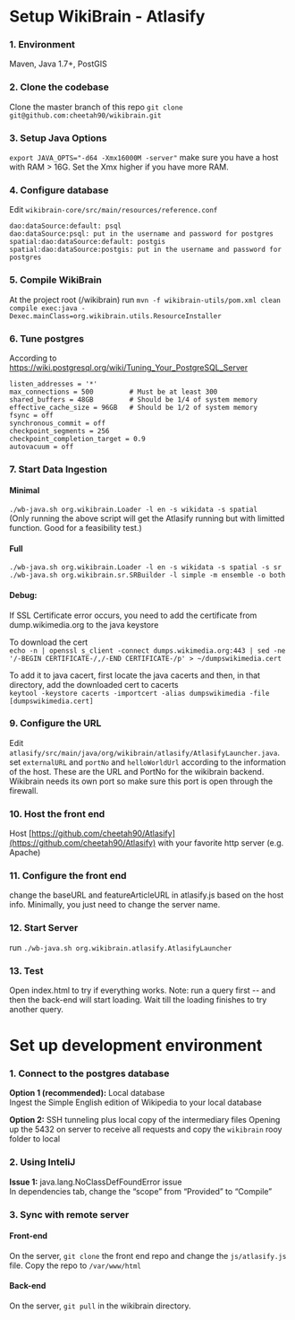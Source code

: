 # Setup WikiBrain - Atlasify
### 1. Environment
Maven, Java 1.7+, PostGIS

### 2. Clone the codebase
Clone the master branch of this repo
`git clone git@github.com:cheetah90/wikibrain.git`

### 3. Setup Java Options
`export JAVA_OPTS="-d64 -Xmx16000M -server"` make sure you have a host with RAM > 16G. Set the Xmx higher if you have more RAM.

### 4. Configure database
Edit `wikibrain-core/src/main/resources/reference.conf`
```
dao:dataSource:default: psql
dao:dataSource:psql: put in the username and password for postgres
spatial:dao:dataSource:default: postgis
spatial:dao:dataSource:postgis: put in the username and password for postgres
```
### 5. Compile WikiBrain
At the project root (/wikibrain) run `mvn -f wikibrain-utils/pom.xml clean compile exec:java -Dexec.mainClass=org.wikibrain.utils.ResourceInstaller`

### 6. Tune postgres
According to https://wiki.postgresql.org/wiki/Tuning_Your_PostgreSQL_Server
```
listen_addresses = '*'
max_connections = 500         # Must be at least 300
shared_buffers = 48GB         # Should be 1/4 of system memory
effective_cache_size = 96GB   # Should be 1/2 of system memory
fsync = off                 
synchronous_commit = off    
checkpoint_segments = 256
checkpoint_completion_target = 0.9
autovacuum = off
```
### 7. Start Data Ingestion
#### Minimal
`./wb-java.sh org.wikibrain.Loader -l en -s wikidata -s spatial`  
(Only running the above script will get the Atlasify running but with limitted function. Good for a feasibility test.)  
#### Full
`./wb-java.sh org.wikibrain.Loader -l en -s wikidata -s spatial -s sr`  
`./wb-java.sh org.wikibrain.sr.SRBuilder -l simple -m ensemble -o both`


#### Debug: 
If SSL Certificate error occurs, you need to add the certificate from dump.wikimedia.org to the java keystore  

To download the cert  
`echo -n | openssl s_client -connect dumps.wikimedia.org:443 | sed -ne '/-BEGIN CERTIFICATE-/,/-END CERTIFICATE-/p' > ~/dumpswikimedia.cert`

To add it to java cacert, first locate the java cacerts and then, in that directory, add the downloaded cert to cacerts  
`keytool -keystore cacerts -importcert -alias dumpswikimedia -file [dumpswikimedia.cert]`

### 9. Configure the URL
Edit `atlasify/src/main/java/org/wikibrain/atlasify/AtlasifyLauncher.java`. set `externalURL` and `portNo` and `helloWorldUrl` according to the information of the host. These are the URL and PortNo for the wikibrain backend. Wikibrain needs its own port so make sure this port is open through the firewall.

### 10. Host the front end
Host [https://github.com/cheetah90/Atlasify](https://github.com/cheetah90/Atlasify) with your favorite http server (e.g. Apache)

### 11. Configure the front end
change the baseURL and featureArticleURL in atlasify.js based on the host info. Minimally, you just need to change the server name.

### 12. Start Server
run `./wb-java.sh org.wikibrain.atlasify.AtlasifyLauncher`

### 13. Test
Open index.html to try if everything works. Note: run a query first -- and then the back-end will start loading. Wait till the loading finishes to try another query.

# Set up development environment
### 1. Connect to the postgres database
**Option 1 (recommended):** Local database  
Ingest the Simple English edition of Wikipedia to your local database

**Option 2:** SSH tunneling plus local copy of the intermediary files
Opening up the 5432 on server to receive all requests and copy the `wikibrain` rooy folder to local


### 2. Using InteliJ
**Issue 1:** java.lang.NoClassDefFoundError issue  
In dependencies tab, change the “scope” from “Provided” to “Compile”

### 3. Sync with remote server
#### Front-end
On the server, `git clone` the front end repo and change the `js/atlasify.js` file. Copy the repo to `/var/www/html`

#### Back-end
On the server, `git pull` in the wikibrain directory. 
